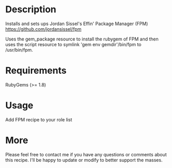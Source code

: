 Description
===========
Installs and sets ups Jordan Sissel's Effin' Package Manager (FPM)
https://github.com/jordansissel/fpm

Uses the gem_package resource to install the rubygem of FPM and
then uses the script resource to symlink 'gem env gemdir'/bin/fpm
to /usr/bin/fpm.

Requirements
============
RubyGems (>= 1.8)

Usage
=====
Add FPM recipe to your role list

More
====
Please feel free to contact me if you have any questions or comments
about this recipe. I'll be happy to update or modify to better 
support the masses.
